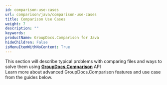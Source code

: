 ```yaml
---
id: comparison-use-cases
url: comparison/java/comparison-use-cases
title: Comparison Use Cases
weight: 7
description: ""
keywords:
productName: GroupDocs.Comparison for Java
hideChildren: False
isMenuItemWithNoContent: True
---
```


This section will describe typical problems with comparing files and ways to solve them using **[GroupDocs.Comparison](https://products.groupdocs.com/comparison/java)** API  
Learn more about advanced GroupDocs.Comparison features and use case from the guides below.
